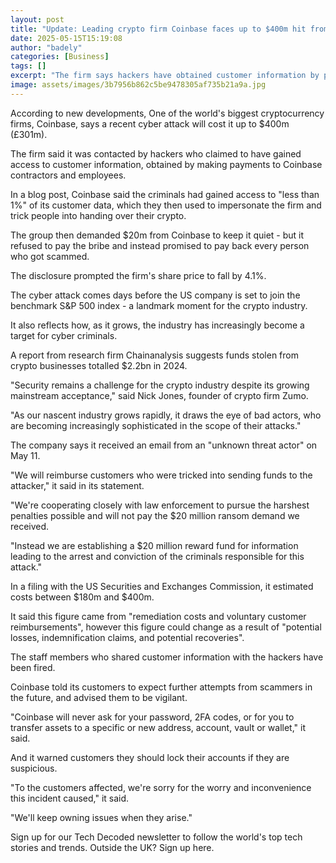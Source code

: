 ```yaml
---
layout: post
title: "Update: Leading crypto firm Coinbase faces up to $400m hit from cyber attack"
date: 2025-05-15T15:19:08
author: "badely"
categories: [Business]
tags: []
excerpt: "The firm says hackers have obtained customer information by paying off employees."
image: assets/images/3b7956b862c5be9478305af735b21a9a.jpg
---
```


According to new developments, One of the world's biggest cryptocurrency firms, Coinbase, says a recent cyber attack will cost it up to $400m (£301m).

The firm said it was contacted by hackers who claimed to have gained access to customer information, obtained by making payments to Coinbase contractors and employees.

In a blog post, Coinbase said the criminals had gained access to "less than 1%" of its customer data, which they then used to impersonate the firm and trick people into handing over their crypto.

The group then demanded $20m from Coinbase to keep it quiet - but it refused to pay the bribe and instead promised to pay back every person who got scammed.

The disclosure prompted the firm's share price to fall by 4.1%.

The cyber attack comes days before the US company is set to join the benchmark S&P 500 index - a landmark moment for the crypto industry.

It also reflects how, as it grows, the industry has increasingly become a target for cyber criminals.

A report from research firm Chainanalysis suggests funds stolen from crypto businesses totalled $2.2bn in 2024.

"Security remains a challenge for the crypto industry despite its growing mainstream acceptance," said Nick Jones, founder of crypto firm Zumo.

"As our nascent industry grows rapidly, it draws the eye of bad actors, who are becoming increasingly sophisticated in the scope of their attacks."

The company says it received an email from an "unknown threat actor" on May 11.

"We will reimburse customers who were tricked into sending funds to the attacker," it said in its statement.

"We're cooperating closely with law enforcement to pursue the harshest penalties possible and will not pay the $20 million ransom demand we received. 

"Instead we are establishing a $20 million reward fund for information leading to the arrest and conviction of the criminals responsible for this attack."

In a filing with the US Securities and Exchanges Commission, it estimated costs between $180m and $400m.

It said this figure came from "remediation costs and voluntary customer reimbursements", however this figure could change as a result of "potential losses, indemnification claims, and potential recoveries".

The staff members who shared customer information with the hackers have been fired.

Coinbase told its customers to expect further attempts from scammers in the future, and advised them to be vigilant.

"Coinbase will never ask for your password, 2FA codes, or for you to transfer assets to a specific or new address, account, vault or wallet," it said. 

And it warned customers they should lock their accounts if they are suspicious.

"To the customers affected, we're sorry for the worry and inconvenience this incident caused," it said. 

"We'll keep owning issues when they arise."

Sign up for our Tech Decoded newsletter to follow the world's top tech stories and trends. Outside the UK? Sign up here.

